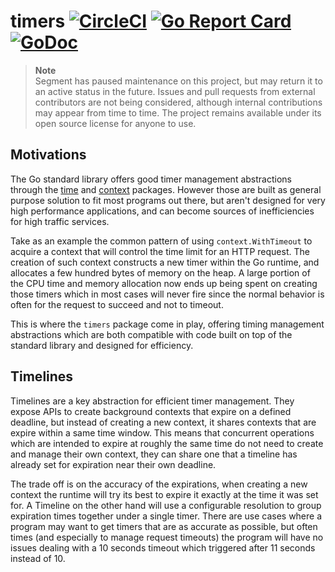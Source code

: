 # timers [![CircleCI](https://circleci.com/gh/segmentio/timers.svg?style=shield)](https://circleci.com/gh/segmentio/timers) [![Go Report Card](https://goreportcard.com/badge/github.com/segmentio/timers)](https://goreportcard.com/report/github.com/segmentio/timers) [![GoDoc](https://godoc.org/github.com/segmentio/timers?status.svg)](https://godoc.org/github.com/segmentio/timers)

> **Note**  
> Segment has paused maintenance on this project, but may return it to an active status in the future. Issues and pull requests from external contributors are not being considered, although internal contributions may appear from time to time. The project remains available under its open source license for anyone to use.

## Motivations

The Go standard library offers good timer management abstractions through the
[time](https://golang.org/pkg/time/) and [context](https://golang.org/pkg/context/)
packages. However those are built as general purpose solution to fit most
programs out there, but aren't designed for very high performance applications,
and can become sources of inefficiencies for high traffic services.

Take as an example the common pattern of using `context.WithTimeout` to acquire
a context that will control the time limit for an HTTP request. The creation of
such context constructs a new timer within the Go runtime, and allocates a few
hundred bytes of memory on the heap. A large portion of the CPU time and memory
allocation now ends up being spent on creating those timers which in most cases
will never fire since the normal behavior is often for the request to succeed
and not to timeout.

This is where the `timers` package come in play, offering timing management
abstractions which are both compatible with code built on top of the standard
library and designed for efficiency.

## Timelines

Timelines are a key abstraction for efficient timer management. They expose APIs
to create background contexts that expire on a defined deadline, but instead of
creating a new context, it shares contexts that are expire within a same time
window. This means that concurrent operations which are intended to expire at
roughly the same time do not need to create and manage their own context, they
can share one that a timeline has already set for expiration near their own
deadline.

The trade off is on the accuracy of the expirations, when creating a new context
the runtime will try its best to expire it exactly at the time it was set for.
A Timeline on the other hand will use a configurable resolution to group
expiration times together under a single timer.
There are use cases where a program may want to get timers that are as accurate
as possible, but often times (and especially to manage request timeouts) the
program will have no issues dealing with a 10 seconds timeout which triggered
after 11 seconds instead of 10.
